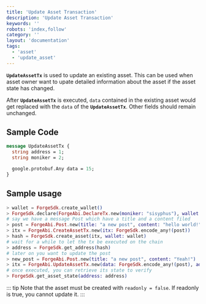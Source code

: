 ```yaml
---
title: 'Update Asset Transaction'
description: 'Update Asset Transaction'
keywords: ''
robots: 'index,follow'
category: ''
layout: 'documentation'
tags:
  - 'asset'
  - 'update_asset'
---
```


**`UpdateAssetTx`** is used to update an existing asset. This can be used when asset owner want to upate detailed information about the asset if the asset state has changed.

After **`UpdateAssetTx`** is executed, `data` contained in the existing asset would get replaced with the `data` of the **`UpdateAssetTx`**. Other fields should remain unchanged.

## Sample Code

```proto
message UpdateAssetTx {
  string address = 1;
  string moniker = 2;

  google.protobuf.Any data = 15;
}
```

## Sample usage

```elixir
> wallet = ForgeSdk.create_wallet()
> ForgeSdk.declare(ForgeAbi.DeclareTx.new(moniker: "sisyphus"), wallet: wallet)
# say we have a message Post which have a title and a content filed
> post = ForgeAbi.Post.new(title: "a new post", content: "hello world!")
> itx = ForgeAbi.CreateAssetTx.new(itx: ForgeSdk.encode_any!(post))
> hash = ForgeSdk.create_asset(itx, wallet: wallet)
# wait for a while to let the tx be executed on the chain
> address = ForgeSdk.get_address(hash)
# later on you want to update the post
> new_post = ForgeAbi.Post.new(title: "a new post", content: "Yeah!")
> itx = ForgeAbi.UpdateAssetTx.new(data: ForgeSdk.encode_any!(post), address: address)
# once executed, you can retrieve its state to verify
> ForgeSdk.get_asset_state(address: address)
```

::: tip
Note that the asset must be created with `readonly = false`. If readonly is true, you cannot update it.
:::
